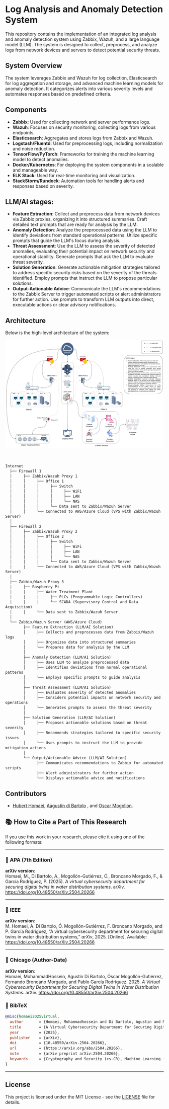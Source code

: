 # Log Analysis and Anomaly Detection System

This repository contains the implementation of an integrated log analysis and anomaly detection system using Zabbix, Wazuh, and a large language model (LLM). The system is designed to collect, preprocess, and analyze logs from network devices and servers to detect potential security threats. 

## System Overview 

The system leverages Zabbix and Wazuh for log collection, Elasticsearch for log aggregation and storage, and advanced machine learning models for anomaly detection. It categorizes alerts into various severity levels and automates responses based on predefined criteria.

## Components

- **Zabbix**: Used for collecting network and server performance logs.
- **Wazuh**: Focuses on security monitoring, collecting logs from various endpoints.
- **Elasticsearch**: Aggregates and stores logs from Zabbix and Wazuh.
- **Logstash/Fluentd**: Used for preprocessing logs, including normalization and noise reduction.
- **TensorFlow/PyTorch**: Frameworks for training the machine learning model to detect anomalies.
- **Docker/Kubernetes**: For deploying the system components in a scalable and manageable way.
- **ELK Stack**: Used for real-time monitoring and visualization.
- **StackStorm/Rundeck**: Automation tools for handling alerts and responses based on severity.


## LLM/AI stages:
- **Feature Extraction**: Collect and preprocess data from network devices via Zabbix proxies, organizing it into structured summaries. Craft detailed text prompts that are ready for analysis by the LLM.
- **Anomaly Detection**: Analyze the preprocessed data using the LLM to identify deviations from standard operational patterns. Utilize specific prompts that guide the LLM's focus during analysis.
- **Threat Assessment**: Use the LLM to assess the severity of detected anomalies, evaluating their potential impact on network security and operational stability. Generate prompts that ask the LLM to evaluate threat severity.
- **Solution Generation**: Generate actionable mitigation strategies tailored to address specific security risks based on the severity of the threats identified. Employ prompts that instruct the LLM to propose particular solutions.
- **Output-Actionable Advice**: Communicate the LLM's recommendations to the Zabbix Server to trigger automated scripts or alert administrators for further action. Use prompts to transform LLM outputs into direct, executable actions or clear advisory notifications.

## Architecture

Below is the high-level architecture of the system:

![Architecture Diagram](./CyberDiagram.webp)

```plaintext


```

```plaintext
Internet
  ├── Firewall 1
  │     ├── Zabbix/Wazuh Proxy 1
  │     │     ├── Office 1
  │     │     │     ├── Switch
  │     │     │     │     ├── WiFi
  │     │     │     │     ├── LAN
  │     │     │     │     └── NAS
  │     │     │     └── Data sent to Zabbix/Wazuh Server
  │     │     └── Connected to AWS/Azure Cloud (VPS with Zabbix/Wazuh Server)
  │
  ├── Firewall 2
  │     ├── Zabbix/Wazuh Proxy 2
  │     │     ├── Office 2
  │     │     │     ├── Switch
  │     │     │     │     ├── WiFi
  │     │     │     │     ├── LAN
  │     │     │     │     └── NAS 
  │     │     │     └── Data sent to Zabbix/Wazuh Server
  │     │     └── Connected to AWS/Azure Cloud (VPS with Zabbix/Wazuh Server)
  │
  ├── Zabbix/Wazuh Proxy 3
  │     ├── Raspberry Pi
  │     │     ├── Water Treatment Plant
  │     │     │     ├── PLCs (Programmable Logic Controllers)
  │     │     │     └── SCADA (Supervisory Control and Data Acquisition)
  │     │     └── Data sent to Zabbix/Wazuh Server
  │
  └── Zabbix/Wazuh Server (AWS/Azure Cloud)
        ├── Feature Extraction (LLM/AI Solution)
        │     ├── Collects and preprocesses data from Zabbix/Wazuh logs
        │     ├── Organizes data into structured summaries
        │     └── Prepares data for analysis by the LLM
        │
        ├── Anomaly Detection (LLM/AI Solution)
        │     ├── Uses LLM to analyze preprocessed data
        │     ├── Identifies deviations from normal operational patterns
        │     └── Employs specific prompts to guide analysis
        │
        ├── Threat Assessment (LLM/AI Solution)
        │     ├── Evaluates severity of detected anomalies
        │     ├── Considers potential impacts on network security and operations
        │     └── Generates prompts to assess the threat severity
        │
        ├── Solution Generation (LLM/AI Solution)
        │     ├── Proposes actionable solutions based on threat severity
        │     ├── Recommends strategies tailored to specific security issues
        │     └── Uses prompts to instruct the LLM to provide mitigation actions
        │
        └── Output/Actionable Advice (LLM/AI Solution)
              ├── Communicates recommendations to Zabbix for automated scripts
              ├── Alert administrators for further action
              └── Displays actionable advice and notifications

```
## Contributors

- [Hubert Homaei](https://github.com/homaei), [Aagustin di Bartolo](https://github.com/Jacklamotta) , and [Oscar Mogollon](https://github.com/omogollo2).
  


## 📚 How to Cite a Part of This Research

If you use this work in your research, please cite it using one of the following formats:

---

### 📌 APA (7th Edition)

**arXiv version**:  
Homaei, M., Di Bartolo, A., Mogollón-Gutiérrez, Ó., Broncano Morgado, F., & García Rodríguez, P. (2025). *A virtual cybersecurity department for securing digital twins in water distribution systems*. arXiv. https://doi.org/10.48550/arXiv.2504.20266

---

### 📌 IEEE

**arXiv version**:  
M. Homaei, A. Di Bartolo, Ó. Mogollón-Gutiérrez, F. Broncano Morgado, and P. García Rodríguez, “A virtual cybersecurity department for securing digital twins in water distribution systems,” *arXiv*, 2025. [Online]. Available: https://doi.org/10.48550/arXiv.2504.20266

---

### 📌 Chicago (Author-Date)

**arXiv version**:  
Homaei, MohammadHossein, Agustín Di Bartolo, Óscar Mogollón-Gutiérrez, Fernando Broncano Morgado, and Pablo García Rodríguez. 2025. *A Virtual Cybersecurity Department for Securing Digital Twins in Water Distribution Systems*. arXiv. https://doi.org/10.48550/arXiv.2504.20266


### 📌 BibTeX

```bibtex
@misc{homaei2025virtual,
  author       = {Homaei, Mohammadhossein and Di Bartolo, Agustin and Mogollon-Gutierrez, Oscar and Broncano Morgado, Fernando and Garcia Rodriguez, Pablo},
  title        = {A Virtual Cybersecurity Department for Securing Digital Twins in Water Distribution Systems},
  year         = {2025},
  publisher    = {arXiv},
  doi          = {10.48550/arXiv.2504.20266},
  url          = {https://arxiv.org/abs/2504.20266},
  note         = {arXiv preprint arXiv:2504.20266},
  keywords     = {Cryptography and Security (cs.CR), Machine Learning (cs.LG), Networking and Internet Architecture (cs.NI)}
}
```
---
## License

This project is licensed under the MIT License - see the [LICENSE](LICENSE) file for details.
